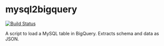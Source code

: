 # mysql2bigquery 

[![Build Status](https://travis-ci.org/amitkumarj441/mysql2bigquery.svg?branch=master)](https://travis-ci.org/amitkumarj441/mysql2bigquery)

A script to load a MySQL table in BigQuery. Extracts schema and data as JSON.
